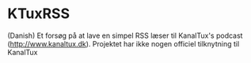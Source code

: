KTuxRSS
=======

(Danish) Et forsøg på at lave en simpel RSS læser til KanalTux's podcast (http://www.kanaltux.dk). Projektet har ikke nogen officiel tilknytning til KanalTux